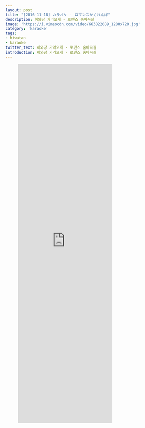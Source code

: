 ```yaml
---
layout: post
title: "[2016-11-18] カラオケ - ロマンスかくれんぼ"
description: 히와땅 가라오케 - 로맨스 숨바꼭질
image: 'https://i.vimeocdn.com/video/663822089_1280x720.jpg'
category: 'karaoke'
tags:
- hiwatan
- karaoke
twitter_text: 히와땅 가라오케 - 로맨스 숨바꼭질
introduction: 히와땅 가라오케 - 로맨스 숨바꼭질
---
```

<figure class="video_container">
<iframe src="https://player.vimeo.com/video/240514019" height="1137" frameborder="0" webkitallowfullscreen mozallowfullscreen allowfullscreen></iframe>
</figure>
